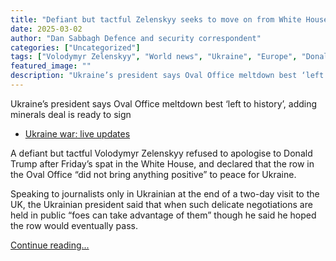 ```yaml
---
title: "Defiant but tactful Zelenskyy seeks to move on from White House fiasco"
date: 2025-03-02
author: "Dan Sabbagh Defence and security correspondent"
categories: ["Uncategorized"]
tags: ["Volodymyr Zelenskyy", "World news", "Ukraine", "Europe", "Donald Trump", "Russia", "US news"]
featured_image: ""
description: "Ukraine’s president says Oval Office meltdown best ‘left to history’, adding minerals deal is ready to signUkraine war: live updatesA defiant but tactful Volody..."
---
```


Ukraine’s president says Oval Office meltdown best ‘left to history’, adding minerals deal is ready to sign

  * [Ukraine war: live updates](https://www.theguardian.com/world/live/2025/mar/02/ukraine-war-volodymyr-zelenskyy-keir-starmer-donald-trump-us-europe-eu-russia-defence-latest-live-news#top-of-blog)



A defiant but tactful Volodymyr Zelenskyy refused to apologise to Donald Trump after Friday’s spat in the White House, and declared that the row in the Oval Office “did not bring anything positive” to peace for Ukraine.

Speaking to journalists only in Ukrainian at the end of a two-day visit to the UK, the Ukrainian president said that when such delicate negotiations are held in public “foes can take advantage of them” though he said he hoped the row would eventually pass.

[Continue reading...](https://www.theguardian.com/world/2025/mar/02/zelenskyy-offers-no-apology-to-trump-as-he-says-row-brought-nothing-positive)
